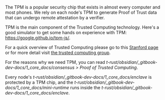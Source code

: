 The TPM is a popular security chip that exists in almost every computer and most phones. We rely on each node's TPM to generate Proof of Trust data that can undergo remote attestation by a verifier.

TPM is the main component of the Trusted Computing technology. Here's a good simulator to get some hands on experience with TPM: https://google.github.io/tpm-js/. 

For a quick overview of Trusted Computing please go to this [Stanford page](https://cs.stanford.edu/people/eroberts/cs201/projects/trusted-computing/what.html) or for more detail visit [the trusted computing group](https://trustedcomputinggroup.org/).

For the reasons why we need TPM, you can read *t-rust/obsidian/_gitbook-dev-docs/1_core_docs/consensus > Proof of Trusted Computing*.

Every node's *t-rust/obsidian/_gitbook-dev-docs/1_core_docs/enclave* is protected by a TPM chip, and the *t-rust/obsidian/_gitbook-dev-docs/1_core_docs/mini-runtime* runs inside the *t-rust/obsidian/_gitbook-dev-docs/1_core_docs/enclave*.
